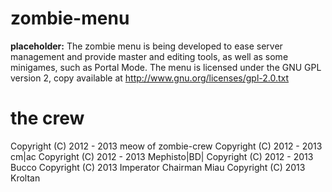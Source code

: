 zombie-menu
===========
**placeholder:** The zombie menu is being developed to ease server management and provide master and editing tools, as well as some minigames, such as Portal Mode.
The menu is licensed under the GNU GPL version 2, copy available at http://www.gnu.org/licenses/gpl-2.0.txt

the crew
==
Copyright (C) 2012 - 2013 meow of zombie-crew
Copyright (C) 2012 - 2013 cm|ac
Copyright (C) 2012 - 2013 Mephisto|BD|
Copyright (C) 2012 - 2013 Bucco
Copyright (C) 2013 Imperator Chairman Miau
Copyright (C) 2013 Kroltan
